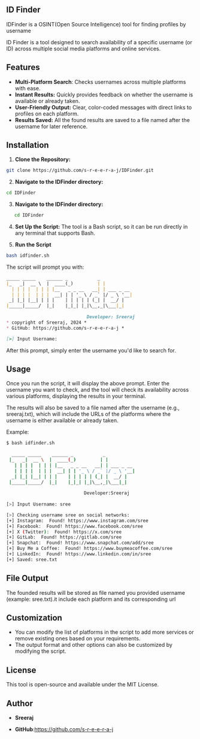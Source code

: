 ## ID Finder
IDFinder is a OSINT(Open Source Intelligence) tool for finding profiles by username

ID Finder is a tool designed to search  availability of a specific username (or ID) across multiple social media platforms and online services.

## Features
- **Multi-Platform Search**: Checks usernames across multiple platforms with ease.
- **Instant Results:** Quickly provides feedback on whether the username is available or already taken.
- **User-Friendly Output:** Clear, color-coded messages with direct links to profiles on each platform.
- **Results Saved:** All the found results are saved to a file named after the username for later reference.
## Installation
1. **Clone the Repository:**

```bash
git clone https://github.com/s-r-e-e-r-a-j/IDFinder.git
```
2. **Navigate to the IDFinder directory:**
```bash
cd IDFinder
```
3. **Navigate to the IDFinder directory:**
```bash
   cd IDFinder
```
4. **Set Up the Script:** The tool is a Bash script, so it can be run directly in any terminal that supports Bash.

5. **Run the Script**
```bash
bash idfinder.sh
```

The script will prompt you with:

```markdown
_____ _____    ______ _           _           
|_   _|  __ \  |  ____(_)         | |          
  | | | |  | | | |__   _ _ __   __| | ___ _ __ 
  | | | |  | | |  __| | | '_ \ / _` |/ _ \ '__|
 _| |_| |__| | | |    | | | | | (_| |  __/ |   
|_____|_____/  |_|    |_|_| |_|\__,_|\___|_| 
                               
                              Developer: Sreeraj         
* copyright of Sreeraj, 2024 *
* GitHub: https://github.com/s-r-e-e-r-a-j *

[>] Input Username:
```
After this prompt, simply enter the username you'd like to search for.

## Usage
Once you run the script, it will display the above prompt. Enter the username you want to check, and the tool will check its availability across various platforms, displaying the results in your terminal.

The results will also be saved to a file named after the username (e.g., sreeraj.txt), which will include the URLs of the platforms where the username is either available or already taken.

Example:

```bash
$ bash idfinder.sh
  
  _____ _____    ______ _           _           
 |_   _|  __ \  |  ____(_)         | |          
   | | | |  | | | |__   _ _ __   __| | ___ _ __ 
   | | | |  | | |  __| | | '_ \ / _` |/ _ \ '__|
  _| |_| |__| | | |    | | | | | (_| |  __/ |   
 |_____|_____/  |_|    |_|_| |_|\__,_|\___|_| 
   
                             Developer:Sreeraj         
                  
[>] Input Username: sree

[>] Checking username sree on social networks: 
[+] Instagram:  Found! https://www.instagram.com/sree
[+] Facebook:  Found! https://www.facebook.com/sree
[+] X (Twitter):  Found! https://x.com/sree
[+] GitLab:  Found! https://gitlab.com/sree
[+] Snapchat:  Found! https://www.snapchat.com/add/sree
[+] Buy Me a Coffee:  Found! https://www.buymeacoffee.com/sree
[+] LinkedIn:  Found! https://www.linkedin.com/in/sree
[+] Saved: sree.txt
```
## File Output
The founded results will be stored as file named you provided username (example: sree.txt).it include each platform and its corresponding url

## Customization
- You can modify the list of platforms in the script to add more services or remove existing ones based on your requirements.
- The output format and other options can also be customized by modifying the script.

## License
This tool is open-source and available under the MIT License.

## Author
- **Sreeraj**

- **GitHub**:https://github.com/s-r-e-e-r-a-j


